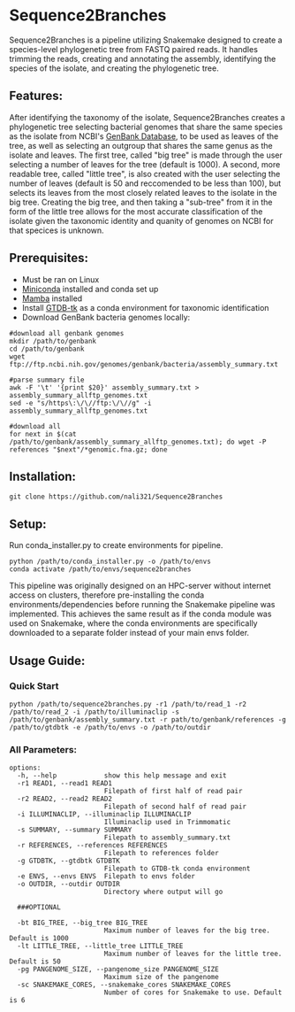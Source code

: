 # Sequence2Branches

Sequence2Branches is a pipeline utilizing Snakemake designed to create a species-level phylogenetic tree from FASTQ paired reads. It handles trimming the reads, creating and annotating the assembly, identifying the species of the isolate, and creating the phylogenetic tree.

## Features:
After identifying the taxonomy of the isolate, Sequence2Branches creates a phylogenetic tree selecting bacterial genomes that share the same species as the isolate from NCBI's [GenBank Database](https://www.ncbi.nlm.nih.gov/genbank/), to be used as leaves of the tree, as well as selecting an outgroup that shares the same genus as the isolate and leaves. The first tree, called "big tree" is made through the user selecting a number of leaves for the tree (default is 1000). A second, more readable tree, called "little tree", is also created with the user selecting the number of leaves (default is 50 and reccomended to be less than 100), but selects its leaves from the most closely related leaves to the isolate in the big tree. Creating the big tree, and then taking a "sub-tree" from it in the form of the little tree allows for the most accurate classification of the isolate given the taxonomic identity and quanity of genomes on NCBI for that specices is unknown.

## Prerequisites:
- Must be ran on Linux
- [Miniconda](https://docs.conda.io/en/latest/miniconda.html) installed and conda set up
- [Mamba](https://mamba.readthedocs.io/en/latest/installation.html) installed
- Install [GTDB-tk](https://github.com/Ecogenomics/GTDBTk) as a conda environment for taxonomic identification
- Download GenBank bacteria genomes locally:
```
#download all genbank genomes
mkdir /path/to/genbank
cd /path/to/genbank
wget ftp://ftp.ncbi.nih.gov/genomes/genbank/bacteria/assembly_summary.txt

#parse summary file
awk -F '\t' '{print $20}' assembly_summary.txt > assembly_summary_allftp_genomes.txt
sed -e "s/https\:\/\//ftp:\/\//g" -i assembly_summary_allftp_genomes.txt

#download all
for next in $(cat /path/to/genbank/assembly_summary_allftp_genomes.txt); do wget -P references "$next"/*genomic.fna.gz; done
```

## Installation:
```
git clone https://github.com/nali321/Sequence2Branches
```

## Setup:
Run conda_installer.py to create environments for pipeline.

```
python /path/to/conda_installer.py -o /path/to/envs
conda activate /path/to/envs/sequence2branches
```

This pipeline was originally designed on an HPC-server without internet access on clusters, therefore pre-installing the conda environments/dependencies before running the Snakemake pipeline was implemented. This achieves the same result as if the conda module was used on Snakemake, where the conda environments are specifically downloaded to a separate folder instead of your main envs folder.

## Usage Guide:
### Quick Start
```
python /path/to/sequence2branches.py -r1 /path/to/read_1 -r2 /path/to/read_2 -i /path/to/illuminaclip -s /path/to/genbank/assembly_summary.txt -r path/to/genbank/references -g /path/to/gtdbtk -e /path/to/envs -o /path/to/outdir
```

### All Parameters:
```
options:
  -h, --help            show this help message and exit
  -r1 READ1, --read1 READ1
                        Filepath of first half of read pair
  -r2 READ2, --read2 READ2
                        Filepath of second half of read pair
  -i ILLUMINACLIP, --illuminaclip ILLUMINACLIP
                        Illuminaclip used in Trimmomatic
  -s SUMMARY, --summary SUMMARY
                        Filepath to assembly_summary.txt
  -r REFERENCES, --references REFERENCES
                        Filepath to references folder
  -g GTDBTK, --gtdbtk GTDBTK
                        Filepath to GTDB-tk conda environment
  -e ENVS, --envs ENVS  Filepath to envs folder
  -o OUTDIR, --outdir OUTDIR
                        Directory where output will go
                        
  ###OPTIONAL
  
  -bt BIG_TREE, --big_tree BIG_TREE
                        Maximum number of leaves for the big tree. Default is 1000
  -lt LITTLE_TREE, --little_tree LITTLE_TREE
                        Maximum number of leaves for the little tree. Default is 50
  -pg PANGENOME_SIZE, --pangenome_size PANGENOME_SIZE
                        Maximum size of the pangenome
  -sc SNAKEMAKE_CORES, --snakemake_cores SNAKEMAKE_CORES
                        Number of cores for Snakemake to use. Default is 6
